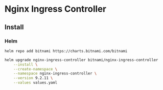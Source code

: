 # Nginx Ingress Controller

## Install

### Helm

```bash
helm repo add bitnami https://charts.bitnami.com/bitnami

helm upgrade nginx-ingress-controller bitnami/nginx-ingress-controller \
    --install \
    --create-namespace \
    --namespace nginx-ingress-controller \
    --version 9.2.11 \
    --values values.yaml
```